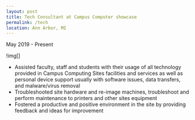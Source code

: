 ```yaml
---
layout: post
title: Tech Consultant at Campus Computer showcase
permalink: /tech
location: Ann Arbor, MI
---
```


May 2019 - Present

!img[]

- Assisted faculty, staff and students with their usage of all technology provided in Campus Computing Sites facilities and services as well as personal device support usually with software issues, data transfers, and malware/virus removal
- Troubleshooted site hardware and re-image machines, troubleshoot and perform maintenance to printers and other sites equipment
- Fostered a productive and positive environment in the site by providing feedback and ideas for improvement
